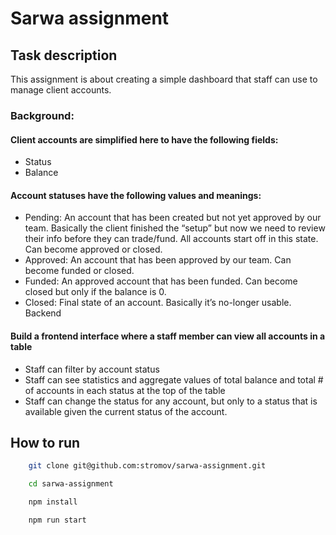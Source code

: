 # Sarwa assignment

## Task description

This assignment is about creating a simple dashboard that staff can use to manage client accounts.

### Background:

#### Client accounts are simplified here to have the following fields:

-   Status
-   Balance

#### Account statuses have the following values and meanings:

-   Pending: An account that has been created but not yet approved by our team. Basically the client finished the “setup” but now we need to review their info before they can trade/fund. All accounts start off in this state. Can become approved or closed.
-   Approved: An account that has been approved by our team. Can become funded or closed.
-   Funded: An approved account that has been funded. Can become closed but only if the balance is 0.
-   Closed: Final state of an account. Basically it’s no-longer usable. Backend

#### Build a frontend interface where a staff member can view all accounts in a table

-   Staff can filter by account status
-   Staff can see statistics and aggregate values of total balance and total # of accounts in each status
    at the top of the table
-   Staff can change the status for any account, but only to a status that is available given the current
    status of the account.

## How to run

```bash
    git clone git@github.com:stromov/sarwa-assignment.git

    cd sarwa-assignment

    npm install

    npm run start
```
